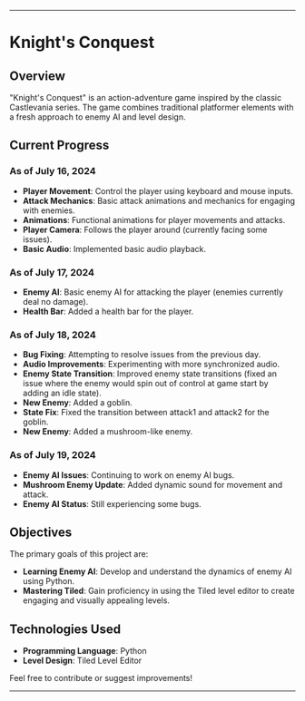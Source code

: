---

# Knight's Conquest

## Overview
"Knight's Conquest" is an action-adventure game inspired by the classic Castlevania series. The game combines traditional platformer elements with a fresh approach to enemy AI and level design.

## Current Progress

### As of July 16, 2024
- **Player Movement**: Control the player using keyboard and mouse inputs.
- **Attack Mechanics**: Basic attack animations and mechanics for engaging with enemies.
- **Animations**: Functional animations for player movements and attacks.
- **Player Camera**: Follows the player around (currently facing some issues).
- **Basic Audio**: Implemented basic audio playback.

### As of July 17, 2024
- **Enemy AI**: Basic enemy AI for attacking the player (enemies currently deal no damage).
- **Health Bar**: Added a health bar for the player.

### As of July 18, 2024
- **Bug Fixing**: Attempting to resolve issues from the previous day.
- **Audio Improvements**: Experimenting with more synchronized audio.
- **Enemy State Transition**: Improved enemy state transitions (fixed an issue where the enemy would spin out of control at game start by adding an idle state).
- **New Enemy**: Added a goblin.
- **State Fix**: Fixed the transition between attack1 and attack2 for the goblin.
- **New Enemy**: Added a mushroom-like enemy.

### As of July 19, 2024
- **Enemy AI Issues**: Continuing to work on enemy AI bugs.
- **Mushroom Enemy Update**: Added dynamic sound for movement and attack.
- **Enemy AI Status**: Still experiencing some bugs.

## Objectives
The primary goals of this project are:
- **Learning Enemy AI**: Develop and understand the dynamics of enemy AI using Python.
- **Mastering Tiled**: Gain proficiency in using the Tiled level editor to create engaging and visually appealing levels.

## Technologies Used
- **Programming Language**: Python
- **Level Design**: Tiled Level Editor

Feel free to contribute or suggest improvements!

---